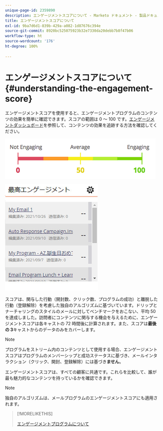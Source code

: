 ```yaml
---
unique-page-id: 2359890
description: エンゲージメントスコアについて - Marketo ドキュメント - 製品ドキュメント
title: エンゲージメントスコアについて
exl-id: 9ba7d6d1-839b-429a-a082-1d87676c394e
source-git-commit: 8920bc525075923b32e7330da20debb7b8f47b06
workflow-type: ht
source-wordcount: '176'
ht-degree: 100%

---
```


# エンゲージメントスコアについて {#understanding-the-engagement-score}

エンゲージメントスコアを使用すると、エンゲージメントプログラムのコンテンツの効果を簡単に確認できます。スコアの範囲は 0 ～ 100 です。[エンゲージメントダッシュボード](/help/marketo/product-docs/email-marketing/drip-nurturing/reports-and-notifications/the-engagement-dashboard.md)を参照して、コンテンツの効果を追跡する方法を確認してください。

![](assets/image2014-9-25-16-3a24-3a54.png)

![](assets/highestengagementwidget.jpg)

スコアは、関与した行動（開封数、クリック数、プログラムの成功）と離脱した行動（登録解除）を考慮した独自のアルゴリズムに基づいています。ドリップとナーチャリングのスタイルのメールに対してベンチマークをおこない、平均 50 を達成しました。訪問者にコンテンツに関与する機会を与えるために、エンゲージメントスコアは各キャストの 72 時間後に計算されます。また、スコアは&#x200B;**最後の 3**&#x200B;キャストからのデータのみをカバーします。

>[!NOTE]
>
>プログラムをストリーム内のコンテンツとして使用する場合、エンゲージメントスコアはプログラムのメンバーシップと成功ステータスに基づき、メールインタラクション（クリック、開封、登録解除）には基づき&#x200B;**ません**。

エンゲージメントスコアは、すべての顧客に共通です。これらを比較して、誰が最も魅力的なコンテンツを持っているかを確認できます。

>[!NOTE]
>
>独自のアルゴリズムは、メールプログラムのエンゲージメントスコアにも適用されます。

>[!MORELIKETHIS]
>
>[エンゲージメントプログラムについて](/help/marketo/product-docs/email-marketing/drip-nurturing/creating-an-engagement-program/understanding-engagement-programs.md)

